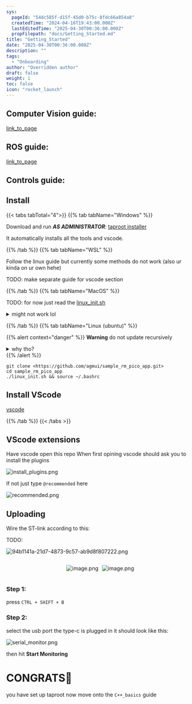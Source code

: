```yaml
---
sys:
  pageId: "54dc585f-d15f-45d0-b75c-8fdc66a854a8"
  createdTime: "2024-04-16T19:43:00.000Z"
  lastEditedTime: "2025-04-30T00:36:00.000Z"
  propFilepath: "docs/Getting_Started.md"
title: "Getting_Started"
date: "2025-04-30T00:36:00.000Z"
description: ""
tags:
  - "Onboarding"
author: "Overridden author"
draft: false
weight: 1
toc: false
icon: "rocket_launch"
---
```


## Computer Vision guide:

[link_to_page](86d45bc0-388b-4d26-8848-44f255f73d0e)

## ROS guide:

[link_to_page](3c76c1de-ec8f-46d6-8b0a-294005edc2d5)

## Controls guide:

## Install

{{< tabs tabTotal="4">}}
{{% tab tabName="Windows" %}}

Download and run _**AS ADMINISTRATOR**_: [taproot installer](https://github.com/Thornbots/TeachingFreshies/releases/tag/1.0)

It automatically installs all the tools and vscode.

{{% /tab %}}
{{% tab tabName="WSL" %}}

Follow the linux guide but currently some methods do not work (also ur kinda on ur own hehe)

TODO: make separate guide for vscode section

{{% /tab %}}
{{% tab tabName="MacOS" %}}

TODO: for now just read the [linux_init.sh](https://github.com/agmui/sample_rm_pico_app/blob/main/linux_init.sh)

<details>
<summary>might not work lol</summary>

`brew install libusb pkg-config`

Next install: [vscode](https://code.visualstudio.com/Download)

</details>

{{% /tab %}}
{{% tab tabName="Linux (ubuntu)" %}}

{{% alert context="danger" %}}
**Warning** do not update recursively
<details>
<summary>why tho?</summary>
There are some submodules that may go on for a while (like tinyusb) and I highly
recommend you don't need to get them.
If you want to see what submodules I update just look in `linux_init.sh`
</details>
{{% /alert %}}

```shell
git clone <https://github.com/agmui/sample_rm_pico_app.git>
cd sample_rm_pico_app
./linux_init.sh && source ~/.bashrc
```

## Install VScode

[vscode](https://code.visualstudio.com/Download)

{{% /tab %}}
{{< /tabs >}}

## VScode extensions

Have vscode open this repo
When first opining vscode should ask you to install the plugins

![install_plugins.png](https://prod-files-secure.s3.us-west-2.amazonaws.com/d518164a-d88e-44d1-a4ee-3adb3bd8bce0/89bd30f0-1825-4e77-867b-0a41ce370880/install_plugins.png?X-Amz-Algorithm=AWS4-HMAC-SHA256&X-Amz-Content-Sha256=UNSIGNED-PAYLOAD&X-Amz-Credential=ASIAZI2LB466WNNSOXKD%2F20250626%2Fus-west-2%2Fs3%2Faws4_request&X-Amz-Date=20250626T024036Z&X-Amz-Expires=3600&X-Amz-Security-Token=IQoJb3JpZ2luX2VjEFsaCXVzLXdlc3QtMiJHMEUCIHrUpN1fkCRiQfJMEh8J5G6ZDnMiANw%2FKT%2BmAeaM4PkBAiEA3Kai7DL6%2FwVEhh9fWpeIv%2B1UKpA90LCi0vk72Zft%2BRgq%2FwMIUxAAGgw2Mzc0MjMxODM4MDUiDFtE2qy6U31PQ%2F%2F0SircA0Oyu22hWF5d9ZJKySwAyExe%2B3OyxJKsdMjE6voUk4k9%2BI5EIYC5Isbr6YzaVi%2BFBrHJdlxr%2FDo%2BXpeEems3sB1csFTp5lDsKv07xgm06xPhAQbn6S40FvbtTDlpuUkzbq4ipiM%2F2zVKqHzxwRwQqIWq%2BCvbzZLVC5xodeaLrLnZvW7Xo%2BzsmmrJWbj4DxRUB6hSCcltAvY%2B0nrfq7qxRBJiqWrJr%2F1ASMzHmlhrhdsZsQehDsUF%2FPpURSjwoFJGygUcZ%2FScqmOhHyHJ82sSU8MCDKGUalwQMAsLxF5QG3KZV0urMid6olsj0Gok5QJ9GqG0V10Z5g0yoJ85x13jR5EXQ2R0VyYPRomgmNCwy3vDb4QE7%2BPk5SQa5O8yskEbJ6OQO2eII4tKCIG8C9a7Bw2U%2FwcJj8yB3lEbRH4hTML2CJ90j2WVUUZkIKg%2FIAeDBjyrfGTEKOXU%2Fm%2FcE8YSeLAlMwwqxS2hkftt6BVgLoes9atJ%2FgIjpDw%2BDFQGED0BZ3MSXaheF4ChW2EVVPm51fojIeP%2B7hdR%2FDf9%2BUEeOAIMgRmjyTa0rmfakTHnnfzcajHFL0hNLE66IF4rP0A2NEmYtiz9sN82AK%2BgiM%2FE7faToa0oMPhO94zK6NGTMKLf8sIGOqUBzTCKknPvFJwiSYQ1NWW0u0q0Pgcym0b45sZAhkgUYdumydDEos2llcEEAuQ5FM16NG%2FHaKwZ0oBqgt0rhbadbFMBeQDEE9Yhvf1jjO6RLcG9NcQLPYkeFzmlbq9T9OrhqHinJftWUx6S80R%2F%2Bvh5fy5GgbOb6qNNNONVbn1eYwfNHIHKU%2Bv90xufziYGeRqGnMEuNmKV6KfCVAKPh7eFfnvOE0lS&X-Amz-Signature=a1abbebfc5a0ff65e5141d2efef659f640ef3f1e0816d8ca33d9b0377cab0edd&X-Amz-SignedHeaders=host&x-amz-checksum-mode=ENABLED&x-id=GetObject)

If not just type `@recommended` here  

![recommended.png](https://prod-files-secure.s3.us-west-2.amazonaws.com/d518164a-d88e-44d1-a4ee-3adb3bd8bce0/61e661e9-5d85-4dfc-be0d-8d2097a5e793/recommended.png?X-Amz-Algorithm=AWS4-HMAC-SHA256&X-Amz-Content-Sha256=UNSIGNED-PAYLOAD&X-Amz-Credential=ASIAZI2LB466WNNSOXKD%2F20250626%2Fus-west-2%2Fs3%2Faws4_request&X-Amz-Date=20250626T024036Z&X-Amz-Expires=3600&X-Amz-Security-Token=IQoJb3JpZ2luX2VjEFsaCXVzLXdlc3QtMiJHMEUCIHrUpN1fkCRiQfJMEh8J5G6ZDnMiANw%2FKT%2BmAeaM4PkBAiEA3Kai7DL6%2FwVEhh9fWpeIv%2B1UKpA90LCi0vk72Zft%2BRgq%2FwMIUxAAGgw2Mzc0MjMxODM4MDUiDFtE2qy6U31PQ%2F%2F0SircA0Oyu22hWF5d9ZJKySwAyExe%2B3OyxJKsdMjE6voUk4k9%2BI5EIYC5Isbr6YzaVi%2BFBrHJdlxr%2FDo%2BXpeEems3sB1csFTp5lDsKv07xgm06xPhAQbn6S40FvbtTDlpuUkzbq4ipiM%2F2zVKqHzxwRwQqIWq%2BCvbzZLVC5xodeaLrLnZvW7Xo%2BzsmmrJWbj4DxRUB6hSCcltAvY%2B0nrfq7qxRBJiqWrJr%2F1ASMzHmlhrhdsZsQehDsUF%2FPpURSjwoFJGygUcZ%2FScqmOhHyHJ82sSU8MCDKGUalwQMAsLxF5QG3KZV0urMid6olsj0Gok5QJ9GqG0V10Z5g0yoJ85x13jR5EXQ2R0VyYPRomgmNCwy3vDb4QE7%2BPk5SQa5O8yskEbJ6OQO2eII4tKCIG8C9a7Bw2U%2FwcJj8yB3lEbRH4hTML2CJ90j2WVUUZkIKg%2FIAeDBjyrfGTEKOXU%2Fm%2FcE8YSeLAlMwwqxS2hkftt6BVgLoes9atJ%2FgIjpDw%2BDFQGED0BZ3MSXaheF4ChW2EVVPm51fojIeP%2B7hdR%2FDf9%2BUEeOAIMgRmjyTa0rmfakTHnnfzcajHFL0hNLE66IF4rP0A2NEmYtiz9sN82AK%2BgiM%2FE7faToa0oMPhO94zK6NGTMKLf8sIGOqUBzTCKknPvFJwiSYQ1NWW0u0q0Pgcym0b45sZAhkgUYdumydDEos2llcEEAuQ5FM16NG%2FHaKwZ0oBqgt0rhbadbFMBeQDEE9Yhvf1jjO6RLcG9NcQLPYkeFzmlbq9T9OrhqHinJftWUx6S80R%2F%2Bvh5fy5GgbOb6qNNNONVbn1eYwfNHIHKU%2Bv90xufziYGeRqGnMEuNmKV6KfCVAKPh7eFfnvOE0lS&X-Amz-Signature=23c41d77b2946e646cfeb89ce5adf362412b27596da6b648b6c57fe82f2510cf&X-Amz-SignedHeaders=host&x-amz-checksum-mode=ENABLED&x-id=GetObject)

## Uploading

Wire the ST-link according to this:

TODO:

![94b1141a-21d7-4873-9c57-ab9d8f807222.png](https://prod-files-secure.s3.us-west-2.amazonaws.com/d518164a-d88e-44d1-a4ee-3adb3bd8bce0/e5fad17d-ab82-4300-9f4c-505ab4b1202c/94b1141a-21d7-4873-9c57-ab9d8f807222.png?X-Amz-Algorithm=AWS4-HMAC-SHA256&X-Amz-Content-Sha256=UNSIGNED-PAYLOAD&X-Amz-Credential=ASIAZI2LB466WNNSOXKD%2F20250626%2Fus-west-2%2Fs3%2Faws4_request&X-Amz-Date=20250626T024036Z&X-Amz-Expires=3600&X-Amz-Security-Token=IQoJb3JpZ2luX2VjEFsaCXVzLXdlc3QtMiJHMEUCIHrUpN1fkCRiQfJMEh8J5G6ZDnMiANw%2FKT%2BmAeaM4PkBAiEA3Kai7DL6%2FwVEhh9fWpeIv%2B1UKpA90LCi0vk72Zft%2BRgq%2FwMIUxAAGgw2Mzc0MjMxODM4MDUiDFtE2qy6U31PQ%2F%2F0SircA0Oyu22hWF5d9ZJKySwAyExe%2B3OyxJKsdMjE6voUk4k9%2BI5EIYC5Isbr6YzaVi%2BFBrHJdlxr%2FDo%2BXpeEems3sB1csFTp5lDsKv07xgm06xPhAQbn6S40FvbtTDlpuUkzbq4ipiM%2F2zVKqHzxwRwQqIWq%2BCvbzZLVC5xodeaLrLnZvW7Xo%2BzsmmrJWbj4DxRUB6hSCcltAvY%2B0nrfq7qxRBJiqWrJr%2F1ASMzHmlhrhdsZsQehDsUF%2FPpURSjwoFJGygUcZ%2FScqmOhHyHJ82sSU8MCDKGUalwQMAsLxF5QG3KZV0urMid6olsj0Gok5QJ9GqG0V10Z5g0yoJ85x13jR5EXQ2R0VyYPRomgmNCwy3vDb4QE7%2BPk5SQa5O8yskEbJ6OQO2eII4tKCIG8C9a7Bw2U%2FwcJj8yB3lEbRH4hTML2CJ90j2WVUUZkIKg%2FIAeDBjyrfGTEKOXU%2Fm%2FcE8YSeLAlMwwqxS2hkftt6BVgLoes9atJ%2FgIjpDw%2BDFQGED0BZ3MSXaheF4ChW2EVVPm51fojIeP%2B7hdR%2FDf9%2BUEeOAIMgRmjyTa0rmfakTHnnfzcajHFL0hNLE66IF4rP0A2NEmYtiz9sN82AK%2BgiM%2FE7faToa0oMPhO94zK6NGTMKLf8sIGOqUBzTCKknPvFJwiSYQ1NWW0u0q0Pgcym0b45sZAhkgUYdumydDEos2llcEEAuQ5FM16NG%2FHaKwZ0oBqgt0rhbadbFMBeQDEE9Yhvf1jjO6RLcG9NcQLPYkeFzmlbq9T9OrhqHinJftWUx6S80R%2F%2Bvh5fy5GgbOb6qNNNONVbn1eYwfNHIHKU%2Bv90xufziYGeRqGnMEuNmKV6KfCVAKPh7eFfnvOE0lS&X-Amz-Signature=f1da283766bb215baa542727ae940039104a40f1cd3ba85c9dec2135cc99bcf1&X-Amz-SignedHeaders=host&x-amz-checksum-mode=ENABLED&x-id=GetObject)

<div style="display: flex;flex-direction: row; column-gap:10px; max-width: 630px;justify-content: center;">
<div>

![image.png](https://prod-files-secure.s3.us-west-2.amazonaws.com/d518164a-d88e-44d1-a4ee-3adb3bd8bce0/210ecb78-1116-4d7b-b9b7-2292f66fa2c2/image.png?X-Amz-Algorithm=AWS4-HMAC-SHA256&X-Amz-Content-Sha256=UNSIGNED-PAYLOAD&X-Amz-Credential=ASIAZI2LB466VNRUDZOI%2F20250626%2Fus-west-2%2Fs3%2Faws4_request&X-Amz-Date=20250626T024038Z&X-Amz-Expires=3600&X-Amz-Security-Token=IQoJb3JpZ2luX2VjEFsaCXVzLXdlc3QtMiJIMEYCIQDN4OdKAXozfnSrj%2F1sqN3YFZiM6NuSIf9OyfsCYYWikAIhAKt6zipyjyLvoLdhxQ3e49MaIYMub0slAwsyZ7VhgitnKv8DCFMQABoMNjM3NDIzMTgzODA1IgyLnkbvS3fDMQM%2Bfn4q3AO0y%2B%2F4OjK5Qx5kzJA%2B7NE1VS78ZelYIMqktZ1DjgE9cjUv4Uspg6SiGaHk6hy72jRp0StuGElNRGlZFu7afT1brw5soHQj%2FvhmOLdB%2F%2BwhF1jVPHejuCxGaEYXyT6T0qcpjh%2By9x3OnwrxY9iBdjgSoDpGKRu7QFs%2FwkS1LuVamfcYPmUzu1q9Bm7gpXLbXvio6xMO264RvCP8IKa2HI1azTAAiGll7pNczF0FHbQfODqEbSdRRPp5xl%2Fq%2FA3zCDcRy6Hk0M1bt5mvVs4%2BmOdn54Ra6DStWj0fVHQM3Q%2BZn4wtdktP1opz9etccNYLZO10x%2BmSWujJRM1LhuW0vZlBbrWmCLym%2BUc8y%2BNfh5M%2FsGjslUr1PXClPC7IlnigB44E%2FsDRJBT7Z47%2BWb4uwwYOZ6dpczuOR6q9n9vJYJWp4IvMIOELBVDl0zwkeTrFywgPzsVCrzpbDd2Y5RQNf9h3eiHQ8lY%2B3uQL77dSYueCEklKYRJoT5Zb1352DNU6dVZX95UtPy40vSPL00lMkdPMul0rLzAjzpHZMvPEI84BS47C%2BdRZEakILfjN2Uo8x%2B69aeVaJiUC87jiNlifaPPIa8%2FzgJl4EyYjXxL6dz1nvQhKUOfnSX3s9MxOqDCT3%2FLCBjqkAXq%2FqfojB%2B5nSahMlOKxzd3DJUJvbQVRoxTx4GxzNpjjtXyLlnIXhlL%2BxE4kVu9YyulavBmQTVROGidCm98NbV9oZvOmKEPH9dB0WkgdAOecrNMxL4cLoEtqN%2B9W51v8QuQ3%2Bc5simNgcV7SjN1kbrY77jz7EpFFG8qbGnx5oC5wJTPAMTeMmhriMHHTwVYGRFGCwGz03Q8AL%2F1wBKPIGY%2FmLPLg&X-Amz-Signature=127f1e86aa9b791f394a91211581b3270df6f9e8aece2ca3f39c1ecf388560b7&X-Amz-SignedHeaders=host&x-amz-checksum-mode=ENABLED&x-id=GetObject)

</div>
<div>

![image.png](https://prod-files-secure.s3.us-west-2.amazonaws.com/d518164a-d88e-44d1-a4ee-3adb3bd8bce0/33a0fd0f-8ca6-4a86-8e09-26e95ded1fff/image.png?X-Amz-Algorithm=AWS4-HMAC-SHA256&X-Amz-Content-Sha256=UNSIGNED-PAYLOAD&X-Amz-Credential=ASIAZI2LB4663KAQPODG%2F20250626%2Fus-west-2%2Fs3%2Faws4_request&X-Amz-Date=20250626T024039Z&X-Amz-Expires=3600&X-Amz-Security-Token=IQoJb3JpZ2luX2VjEFsaCXVzLXdlc3QtMiJIMEYCIQDzVCeoKWoq4HjBaL8SUB7zOUr963qc8JdEFoDxRgfdJAIhAMaffBBWspSeOKnj%2Fv9cE%2B0WaSna3l6V6JplWkfeYdkUKv8DCFMQABoMNjM3NDIzMTgzODA1Igy5MXabAp0ocq4uaN8q3ANVnU8G3M4seuVJWusFa7I2KPgCBsysKMU3KS21VlJ5IAZjk7ntCn9IeCqRm16X%2BFjw7u1UdTX6nhr%2Bfj8TduNuxVbRauiDAUHURxAtK1DKN%2FTMcifbTF06TWaVl96MPfYAd3OHwxOiezsV72ONPAY7lBZt1%2FsBaY2%2F%2FztYT4jJFJt1PGKNP6kdQVyT8JVJwOnMLvKzzi0M10uSaW6KEikW%2BnuraYEEw2Lv2XHxgCchkz0keX29V6l0ZJpKo5rzjeQXK32EruNo7z2NHfO6%2BFEMIC9vOg9CU8sjTN%2Bv1zGe68piR8yGtqDUTy%2BuqUFoRJ851YkjQ6wksYOmxNW%2F7h%2FGxRs8o0NgvPl%2FrECiYOGGBDka3PWWLGszbEwRd7y85Uig73U5bqQphp2gYMrYil7Kn3gxrpVGrVfc9zZrCnlRU%2FL%2BJ3IfyZSuG%2BLj8CK9mljO3Xmkt5ukbBQzW7y%2BqTY40QTWPI9eKaLVH0LD%2B8dP6XnUPOs4xdd5SIUunqO108fvOsnNeTdRCuTkDt6%2BRKcyR%2B40mcdgHacFR6DzPikPyE7A3fpQoDu3W%2BSzKoeIVPerAlFquPb%2BYGzlGMJd%2F5OtWS%2F2JqKNHtFNgg1S7Nxu%2FQyB7UUzW7ZkuhCv9DC43vLCBjqkAUd%2BpkqP6UeSiR7QHcC7xoMrwuBX%2BIKtt35DUVDibcTLWA7a4iJrqmv2KyEvQMW8%2BnTWlClcqfygSqHwTmfYelBAJP4sBIW28fxxqQC4u1ej5E7jJl0JPpqKRodMeXzl8Riush2Fl5JXzlqT8DJSXl%2FRmTUb3Q5OozGyE%2F8fLHlB68DnS2rPcKhef10v2AZoiN3UuiWLhmN87XXPdTYBuRyOFTjP&X-Amz-Signature=e401ecc7360e5418cae8ea021c87333426cb460c01d0234480c070c0e5a90074&X-Amz-SignedHeaders=host&x-amz-checksum-mode=ENABLED&x-id=GetObject)

</div>
</div>

### Step 1:

press `CTRL + SHIFT + B`

### Step 2:

select the usb port the type-c is plugged in it should look like this:

![serial_monitor.png](https://prod-files-secure.s3.us-west-2.amazonaws.com/d518164a-d88e-44d1-a4ee-3adb3bd8bce0/f03f4774-05d4-4393-b6a0-d5efb6d315ab/serial_monitor.png?X-Amz-Algorithm=AWS4-HMAC-SHA256&X-Amz-Content-Sha256=UNSIGNED-PAYLOAD&X-Amz-Credential=ASIAZI2LB466WNNSOXKD%2F20250626%2Fus-west-2%2Fs3%2Faws4_request&X-Amz-Date=20250626T024036Z&X-Amz-Expires=3600&X-Amz-Security-Token=IQoJb3JpZ2luX2VjEFsaCXVzLXdlc3QtMiJHMEUCIHrUpN1fkCRiQfJMEh8J5G6ZDnMiANw%2FKT%2BmAeaM4PkBAiEA3Kai7DL6%2FwVEhh9fWpeIv%2B1UKpA90LCi0vk72Zft%2BRgq%2FwMIUxAAGgw2Mzc0MjMxODM4MDUiDFtE2qy6U31PQ%2F%2F0SircA0Oyu22hWF5d9ZJKySwAyExe%2B3OyxJKsdMjE6voUk4k9%2BI5EIYC5Isbr6YzaVi%2BFBrHJdlxr%2FDo%2BXpeEems3sB1csFTp5lDsKv07xgm06xPhAQbn6S40FvbtTDlpuUkzbq4ipiM%2F2zVKqHzxwRwQqIWq%2BCvbzZLVC5xodeaLrLnZvW7Xo%2BzsmmrJWbj4DxRUB6hSCcltAvY%2B0nrfq7qxRBJiqWrJr%2F1ASMzHmlhrhdsZsQehDsUF%2FPpURSjwoFJGygUcZ%2FScqmOhHyHJ82sSU8MCDKGUalwQMAsLxF5QG3KZV0urMid6olsj0Gok5QJ9GqG0V10Z5g0yoJ85x13jR5EXQ2R0VyYPRomgmNCwy3vDb4QE7%2BPk5SQa5O8yskEbJ6OQO2eII4tKCIG8C9a7Bw2U%2FwcJj8yB3lEbRH4hTML2CJ90j2WVUUZkIKg%2FIAeDBjyrfGTEKOXU%2Fm%2FcE8YSeLAlMwwqxS2hkftt6BVgLoes9atJ%2FgIjpDw%2BDFQGED0BZ3MSXaheF4ChW2EVVPm51fojIeP%2B7hdR%2FDf9%2BUEeOAIMgRmjyTa0rmfakTHnnfzcajHFL0hNLE66IF4rP0A2NEmYtiz9sN82AK%2BgiM%2FE7faToa0oMPhO94zK6NGTMKLf8sIGOqUBzTCKknPvFJwiSYQ1NWW0u0q0Pgcym0b45sZAhkgUYdumydDEos2llcEEAuQ5FM16NG%2FHaKwZ0oBqgt0rhbadbFMBeQDEE9Yhvf1jjO6RLcG9NcQLPYkeFzmlbq9T9OrhqHinJftWUx6S80R%2F%2Bvh5fy5GgbOb6qNNNONVbn1eYwfNHIHKU%2Bv90xufziYGeRqGnMEuNmKV6KfCVAKPh7eFfnvOE0lS&X-Amz-Signature=fa857f1716f1757478c1d2327479075dc5b31bb9513700c39c048982c325f926&X-Amz-SignedHeaders=host&x-amz-checksum-mode=ENABLED&x-id=GetObject)

then hit **Start Monitoring**

# CONGRATS🎉

you have set up taproot now move onto the `C++_basics` guide
